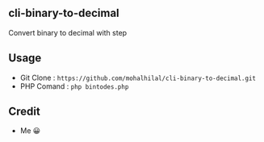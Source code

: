 ## cli-binary-to-decimal
Convert binary to decimal with step

## Usage

- Git Clone :
`https://github.com/mohalhilal/cli-binary-to-decimal.git`
- PHP Comand :
`php bintodes.php`


## Credit 
- Me 😀
